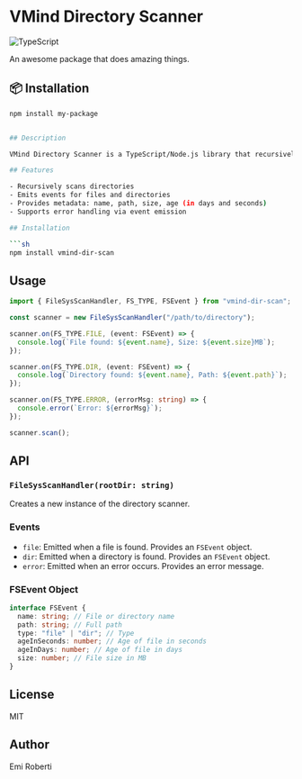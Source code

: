 # VMind Directory Scanner

![TypeScript](https://img.shields.io/badge/TypeScript-%233178C6.svg?style=flat&logo=typescript&logoColor=white)

An awesome package that does amazing things.

## 📦 Installation

````sh
npm install my-package


## Description

VMind Directory Scanner is a TypeScript/Node.js library that recursively scans a given directory, listing all files and directories while providing metadata such as name, path, size, and age. The library emits events for each file and directory found, allowing real-time processing.

## Features

- Recursively scans directories
- Emits events for files and directories
- Provides metadata: name, path, size, age (in days and seconds)
- Supports error handling via event emission

## Installation

```sh
npm install vmind-dir-scan
````

## Usage

```ts
import { FileSysScanHandler, FS_TYPE, FSEvent } from "vmind-dir-scan";

const scanner = new FileSysScanHandler("/path/to/directory");

scanner.on(FS_TYPE.FILE, (event: FSEvent) => {
  console.log(`File found: ${event.name}, Size: ${event.size}MB`);
});

scanner.on(FS_TYPE.DIR, (event: FSEvent) => {
  console.log(`Directory found: ${event.name}, Path: ${event.path}`);
});

scanner.on(FS_TYPE.ERROR, (errorMsg: string) => {
  console.error(`Error: ${errorMsg}`);
});

scanner.scan();
```

## API

### `FileSysScanHandler(rootDir: string)`

Creates a new instance of the directory scanner.

### Events

- `file`: Emitted when a file is found. Provides an `FSEvent` object.
- `dir`: Emitted when a directory is found. Provides an `FSEvent` object.
- `error`: Emitted when an error occurs. Provides an error message.

### FSEvent Object

```ts
interface FSEvent {
  name: string; // File or directory name
  path: string; // Full path
  type: "file" | "dir"; // Type
  ageInSeconds: number; // Age of file in seconds
  ageInDays: number; // Age of file in days
  size: number; // File size in MB
}
```

## License

MIT

## Author

Emi Roberti
